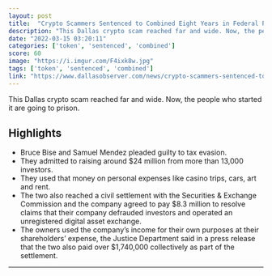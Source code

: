 ```yaml
---
layout: post
title:  "Crypto Scammers Sentenced to Combined Eight Years in Federal Prison."
description: "This Dallas crypto scam reached far and wide. Now, the people who started it are going to prison."
date: "2022-03-15 03:20:11"
categories: ['token', 'sentenced', 'combined']
score: 60
image: "https://i.imgur.com/F4ixk8w.jpg"
tags: ['token', 'sentenced', 'combined']
link: "https://www.dallasobserver.com/news/crypto-scammers-sentenced-to-combined-eight-years-in-federal-prison-13583185"
---
```


This Dallas crypto scam reached far and wide. Now, the people who started it are going to prison.

## Highlights

- Bruce Bise and Samuel Mendez pleaded guilty to tax evasion.
- They admitted to raising around $24 million from more than 13,000 investors.
- They used that money on personal expenses like casino trips, cars, art and rent.
- The two also reached a civil settlement with the Securities & Exchange Commission and the company agreed to pay $8.3 million to resolve claims that their company defrauded investors and operated an unregistered digital asset exchange.
- The owners used the company’s income for their own purposes at their shareholders’ expense, the Justice Department said in a press release that the two also paid over $1,740,000 collectively as part of the settlement.

---
